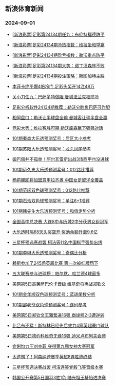 ## 新浪体育新闻 
### 2024-09-01

+ [[新浪彩票]足彩第24134期任九：布伦特福德防平](https://sports.sina.com.cn/l/2024-08-31/doc-incmntap9678940.shtml)

+ [[新浪彩票]足彩24134期冷热指数：维拉坐和望赢](https://sports.sina.com.cn/l/2024-08-31/doc-incmntau6131159.shtml)

+ [[新浪彩票]足彩24134期盈亏指数：勒沃重点防平](https://sports.sina.com.cn/l/2024-08-31/doc-incmntau6134019.shtml)

+ [[新浪彩票]足彩第24134期大势：诺丁汉森林不败](https://sports.sina.com.cn/l/2024-08-31/doc-incmntau6132906.shtml)

+ [[新浪彩票]足彩24134期投注策略：斯图加特主胜](https://sports.sina.com.cn/l/2024-08-31/doc-incmntan2903068.shtml)

+ [本菲卡绝平爆4倍冷门 足彩头奖开14注48万](https://sports.sina.com.cn/l/2024-08-31/doc-incmntan2898365.shtml)

+ [关小刀任九：巴萨多特做胆 曼城法兰克福防冷](https://sports.sina.com.cn/l/2024-08-31/doc-incmpqhn2634185.shtml)

+ [足彩分析软件24134期推荐：勒沃分胜负巴萨可作胆](https://sports.sina.com.cn/l/2024-08-31/doc-incmntaw2885151.shtml)

+ [相同盘口：勒沃让半球盘全输 曼城客让球半盘全赢](https://sports.sina.com.cn/l/2024-08-31/doc-incmmmin3289424.shtml)

+ [竞彩大势：维拉客胜可期 勒沃库森赢下强强对话](https://sports.sina.com.cn/l/2024-08-31/doc-incmntaw2886399.shtml)

+ [101期秦森大乐透预测奖号：后区大小参考](https://sports.sina.com.cn/l/2024-08-31/doc-incmmmie0142683.shtml)

+ [101期苏阳大乐透预测奖号：龙头凤尾参考](https://sports.sina.com.cn/l/2024-08-31/doc-incmmezh0271722.shtml)

+ [姆巴佩并不孤单！阿尔瓦雷斯出战3场西甲也没进球](https://sports.sina.com.cn/g/laliga/2024-08-30/doc-incmnaev9930022.shtml)

+ [101期迈久忠大乐透预测奖号：012路比推荐](https://sports.sina.com.cn/l/2024-08-31/doc-incmmezh0269193.shtml)

+ [杨莉娜即将加盟意甲拉齐奥 中国女足留洋全覆盖](https://sports.sina.com.cn/china/2024-08-31/doc-incmpqhk5846997.shtml)

+ [101期范闲双色球预测奖号：012路比推荐](https://sports.sina.com.cn/l/2024-08-31/doc-incmmmie0153262.shtml)

+ [101期石浩双色球预测奖号：单注6+1推荐](https://sports.sina.com.cn/l/2024-08-31/doc-incmmmik6505927.shtml)

+ [101期韩先生大乐透预测奖号：和值走势分析](https://sports.sina.com.cn/l/2024-08-31/doc-incmmmie0143167.shtml)

+ [全国高中总决赛 大连8中与历城2中分获男女组冠军](https://sports.sina.com.cn/china/2024-08-31/doc-incmpqhc9291151.shtml)

+ [大乐透时隔68天头奖空开 奖池余额升至9.6亿](https://sports.sina.com.cn/l/2024-08-31/doc-incmqfcu2216668.shtml)

+ [三星杯预选赛战罢 柯洁等11名中国棋手强势出线](https://sports.sina.com.cn/go/2024-08-31/doc-incmpuqh5844153.shtml)

+ [101期李琳大乐透预测奖号：奇偶比分析](https://sports.sina.com.cn/l/2024-08-31/doc-incmmezn6624655.shtml)

+ [赖斯参加了245场英超比赛 第一次被红牌罚下](https://sports.sina.com.cn/g/pl/2024-08-31/doc-incmpyvw2333504.shtml)

+ [五大联赛参与进球榜：帕尔默、哈兰德4球最多](https://sports.sina.com.cn/g/2024-08-31/doc-incmnhnt9841294.shtml)

+ [美网第5日高芙萨巴伦卡晋级 维基奇将再战郑钦文](https://sports.sina.com.cn/tennis/wta/2024-08-31/doc-incmpiye2616738.shtml)

+ [101期金年顺双色球预测奖号：蓝球尾数分析](https://sports.sina.com.cn/l/2024-08-31/doc-incmmmia3374346.shtml)

+ [101期邵老爷双色球预测奖号：连码参考](https://sports.sina.com.cn/l/2024-08-31/doc-incmmmia3373064.shtml)

+ [美网第5日郑钦文王雅繁进16强 商竣程2-3遭逆转](https://sports.sina.com.cn/tennis/china/2024-08-31/doc-incmpcss2758984.shtml)

+ [比吕布还猛！斯特林已经先后效力4家英超豪门球队](https://sports.sina.com.cn/g/pl/2024-08-31/doc-incmpyvw2326709.shtml)

+ [美网第5日德约科维奇无缘16强 迪米卢布列夫会师](https://sports.sina.com.cn/tennis/atp/2024-08-31/doc-incmpiyq2710320.shtml)

+ [俞俐均力压刘亦菲 夺得第九届女神大赛冠军](https://sports.sina.com.cn/go/2024-08-31/doc-incmpuqh5814478.shtml)

+ [太遗憾了！阿森纳跨赛季英超8连胜遭终结](https://sports.sina.com.cn/g/pl/2024-08-31/doc-incmqfee2427709.shtml)

+ [三星杯预选决赛战罢 柯洁连笑党毅飞等晋级本赛](https://sports.sina.com.cn/go/2024-08-31/doc-incmpqha2529829.shtml)

+ [韩国公开赛第5日国羽3胜1负 陆光祖王祉怡进决赛](https://sports.sina.com.cn/others/badmin/2024-08-31/doc-incmpqha2514443.shtml)

